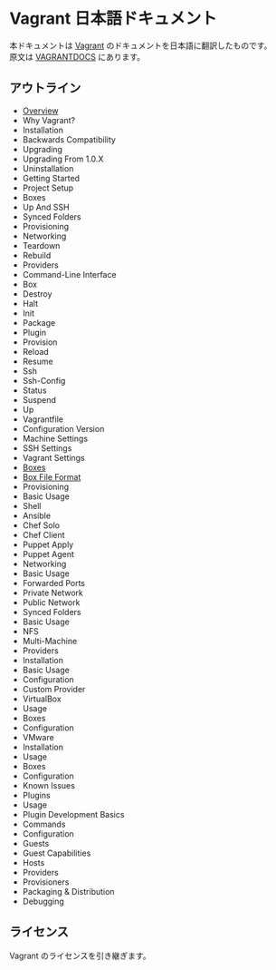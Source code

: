 # Vagrant 日本語ドキュメント

本ドキュメントは [Vagrant](http://www.vagrantup.com/) のドキュメントを日本語に翻訳したものです。  
原文は [VAGRANTDOCS](http://docs.vagrantup.com/v2/) にあります。


## アウトライン

* [Overview](./doc/Overview.md)
* Why Vagrant?
* Installation
 * Backwards Compatibility
 * Upgrading
 * Upgrading From 1.0.X
 * Uninstallation
* Getting Started
 * Project Setup
 * Boxes
 * Up And SSH
 * Synced Folders
 * Provisioning
 * Networking
 * Teardown
 * Rebuild
 * Providers
* Command-Line Interface
 * Box
 * Destroy
 * Halt
 * Init
 * Package
 * Plugin
 * Provision
 * Reload
 * Resume
 * Ssh
 * Ssh-Config
 * Status
 * Suspend
 * Up
* Vagrantfile
 * Configuration Version
 * Machine Settings
 * SSH Settings
 * Vagrant Settings
* [Boxes](./doc/boxes/boxes.md)
 * [Box File Format](./doc/boxes/format.md)
* Provisioning
 * Basic Usage
 * Shell
 * Ansible
 * Chef Solo
 * Chef Client
 * Puppet Apply
 * Puppet Agent
* Networking
 * Basic Usage
 * Forwarded Ports
 * Private Network
 * Public Network
* Synced Folders
 * Basic Usage
 * NFS
* Multi-Machine
* Providers
 * Installation
 * Basic Usage
 * Configuration
 * Custom Provider
* VirtualBox
 * Usage
 * Boxes
 * Configuration
* VMware
 * Installation
 * Usage
 * Boxes
 * Configuration
 * Known Issues
* Plugins
 * Usage
 * Plugin Development Basics
 * Commands
 * Configuration
 * Guests
 * Guest Capabilities
 * Hosts
 * Providers
 * Provisioners
 * Packaging & Distribution
* Debugging


## ライセンス

Vagrant のライセンスを引き継ぎます。

